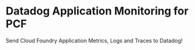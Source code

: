 # Datadog Application Monitoring for PCF

Send Cloud Foundry Application Metrics, Logs and Traces to Datadog!
